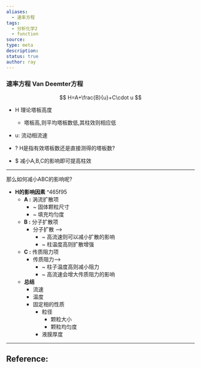 ```yaml
---
aliases:
  - 速率方程
tags:
  - 分析化学2
  - function
source: 
type: meta
description: 
status: true
author: ray
---
```


### 速率方程 Van Deemter方程
$$
H=A+\frac{B}{u}+C\cdot u
$$
- H 理论塔板高度
	- 塔板高,则平均塔板数低,其柱效则相应低
- u: 流动相流速

- ? H是指有效塔板数还是直接测得的塔板数?
- $ 减小A,B,C的影响即可提高柱效

---

那么如何减小ABC的影响呢?

- **H的影响因素** ^465f95
	- **A :** 涡流扩散项 
		- ~ 固体颗粒尺寸
		- ~ 填充均匀度
	- **B :** 分子扩散项
		- 分子扩散 --> 
			- ~ 高流速则可以减小扩散的影响
			- ~ 柱温度高则扩散增强
	- **C :** 传质阻力项
		- 传质阻力-->
			- ~ 柱子温度高则减小阻力
			- ~ 高流速会增大传质阻力的影响
	- **总结**
		- 流速
		- 温度
		- 固定相的性质
			- 粒径
				- 颗粒大小
				- 颗粒均匀度
			- 液膜厚度




---

## Reference: